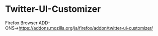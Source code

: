 # Twitter-UI-Customizer
Firefox Browser ADD-ONS→https://addons.mozilla.org/ja/firefox/addon/twitter-ui-customizer/
